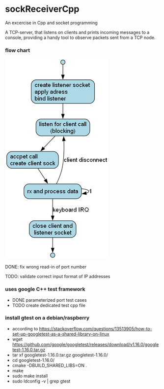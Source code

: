 # sockReceiverCpp

An excercise in Cpp and socket programming

A TCP-server, that listens on clients and prints incoming messages to a console, providing a handy tool to observe packets sent from a TCP node.

### flow chart
![](sockReceiverFlowChart.png)

DONE: fix wrong read-in of port number

TODO: validate correct input format of IP addresses

### uses google C++ test framework
* DONE parameterized port test cases
* TODO create dedicated test cpp file

### install gtest on a debian/raspberry
* according to https://stackoverflow.com/questions/13513905/how-to-set-up-googletest-as-a-shared-library-on-linux
* wget https://github.com/google/googletest/releases/download/v1.16.0/googletest-1.16.0.tar.gz
* tar xf googletest-1.16.0.tar.gz googletest-1.16.0/
* cd googletest-1.16.0/
* cmake -DBUILD_SHARED_LIBS=ON .
* make
* sudo make install
* sudo ldconfig -v | grep gtest
